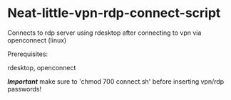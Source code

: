 # Neat-little-vpn-rdp-connect-script
Connects to rdp server using rdesktop after connecting to vpn via openconnect (linux)

Prerequisites:

rdesktop, openconnect

***Important*** make sure to 'chmod 700 connect.sh' before inserting vpn/rdp passwords!
